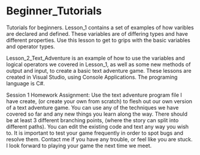 # Beginner_Tutorials
 Tutorials for beginners.
Lesson_1 contains a set of examples of how varibles are declared and defined. 
These variables are of differing types and have different properties. 
Use this lesson to get to grips with the basic variables and operator types.

Lesson_2_Text_Adventure is an example of how to use the variables and logical
operators we covered in Lesson_1, as well as some new methods of output and input, 
to create a basic text adventure game. These lessons are created in Visual Studio, 
using Console Applications. The programing language is C#. 

Session 1 Homework Assignment: 
Use the text adventure program file I have create, (or create your own from scratch)
to flesh out our own version of a text adventure game. You can use any of the techniques
we have covered so far and any new things you learn along the way. There should be at least 3 
different branching points, (where the story can split into different paths). You can edit
the existing code and text any way you wish to. It is important to test your game frequently 
in order to spot bugs and resolve them. Contact me if you have any trouble, or feel like you
are stuck. I look forward to playing your game the next time we meet. 